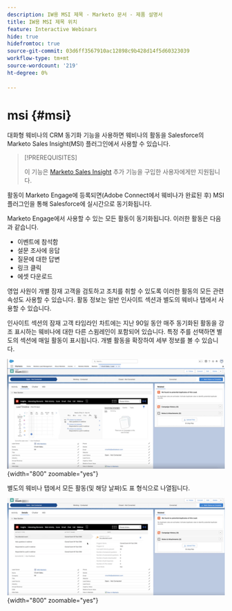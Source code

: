 ```yaml
---
description: IW용 MSI 제목 - Marketo 문서 - 제품 설명서
title: IW용 MSI 제목 위치
feature: Interactive Webinars
hide: true
hidefromtoc: true
source-git-commit: 03d6ff3567910ac12898c9b428d14f5d60323039
workflow-type: tm+mt
source-wordcount: '219'
ht-degree: 0%

---
```


# msi {#msi}

대화형 웨비나의 CRM 동기화 기능을 사용하면 웨비나의 활동을 Salesforce의 Marketo Sales Insight(MSI) 플러그인에서 사용할 수 있습니다.

>[!PREREQUISITES]
>
>이 기능은 [Marketo Sales Insight](https://business.adobe.com/products/marketo/sales-intelligence-engagement.html) 추가 기능을 구입한 사용자에게만 지원됩니다.

활동이 Marketo Engage에 등록되면(Adobe Connect에서 웨비나가 완료된 후) MSI 플러그인을 통해 Salesforce에 실시간으로 동기화됩니다.

Marketo Engage에서 사용할 수 있는 모든 활동이 동기화됩니다. 이러한 활동은 다음과 같습니다.

* 이벤트에 참석함
* 설문 조사에 응답
* 질문에 대한 답변
* 링크 클릭
* 에셋 다운로드

영업 사원이 개별 잠재 고객을 검토하고 조치를 취할 수 있도록 이러한 활동의 모든 관련 속성도 사용할 수 있습니다. 활동 정보는 일반 인사이트 섹션과 별도의 웨비나 탭에서 사용할 수 있습니다.

인사이트 섹션의 잠재 고객 타임라인 차트에는 지난 90일 동안 매주 동기화된 활동을 강조 표시하는 웨비나에 대한 다른 스윔레인이 포함되어 있습니다. 특정 주를 선택하면 별도의 섹션에 매일 활동이 표시됩니다. 개별 활동을 확장하여 세부 정보를 볼 수 있습니다.

![](assets/msi-iw-1.png){width="800" zoomable="yes"}

별도의 웨비나 탭에서 모든 활동(및 해당 날짜)도 표 형식으로 나열됩니다.

![](assets/msi-iw-2.png){width="800" zoomable="yes"}
